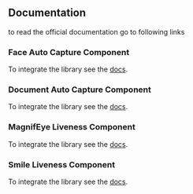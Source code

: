 ## Documentation

to read the official documentation go to following links
 
### Face Auto Capture Component

To integrate the library see the [docs](https://developers.innovatrics.com/digital-onboarding/technical/remote/dot-web-face/latest/documentation/).

### Document Auto Capture Component

To integrate the library see the [docs](https://developers.innovatrics.com/digital-onboarding/technical/remote/dot-web-document/latest/documentation/).

### MagnifEye Liveness Component

To integrate the library see the [docs](https://developers.innovatrics.com/digital-onboarding/technical/remote/dot-web-magnifeye-liveness/latest/documentation/).

### Smile Liveness Component

To integrate the library see the [docs](https://developers.innovatrics.com/digital-onboarding/technical/remote/dot-web-smile-liveness/latest/documentation/).
